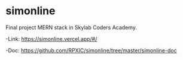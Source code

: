 # simonline
Final project MERN stack in Skylab Coders Academy.

-Link:
https://simonline.vercel.app/#/

-Doc:
https://github.com/RPXIC/simonline/tree/master/simonline-doc
